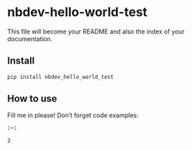 nbdev-hello-world-test
================

<!-- WARNING: THIS FILE WAS AUTOGENERATED! DO NOT EDIT! -->

This file will become your README and also the index of your
documentation.

## Install

``` sh
pip install nbdev_hello_world_test
```

## How to use

Fill me in please! Don’t forget code examples:

``` python
1+1
```

    2
